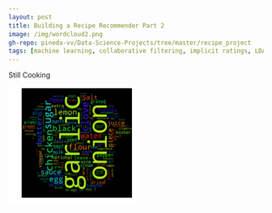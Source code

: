```yaml
---
layout: post
title: Building a Recipe Recommender Part 2
image: /img/wordcloud2.png
gh-repo: pineda-vv/Data-Science-Projects/tree/master/recipe_project
tags: [machine learning, collaborative filtering, implicit ratings, LDA, NMF]
---
```


Still Cooking

![](../img/wordcloud2.png)
